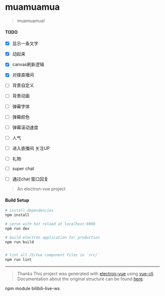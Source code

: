 # muamuamua

> muamuamua!

#### TODO
- [x] 显示一条文字
- [x] 动起来
- [x] canvas刷新逻辑
- [x] 对接直播间
- [ ] 背景自定义
- [ ] 背景动画
- [ ] 弹幕字体
- [ ] 弹幕颜色
- [ ] 弹幕滚动速度
- [ ] 人气
- [ ] 进入直播间 关注UP
- [ ] 礼物
- [ ] super chat
- [ ] 通过chat 窗口回复









> An electron-vue project

#### Build Setup

``` bash
# install dependencies
npm install

# serve with hot reload at localhost:9080
npm run dev

# build electron application for production
npm run build


# lint all JS/Vue component files in `src/`
npm run lint

```

---
> Thanks
This project was generated with [electron-vue](https://github.com/SimulatedGREG/electron-vue) using [vue-cli](https://github.com/vuejs/vue-cli). Documentation about the original structure can be found [here](https://simulatedgreg.gitbooks.io/electron-vue/content/index.html).

npm module bilibili-live-ws